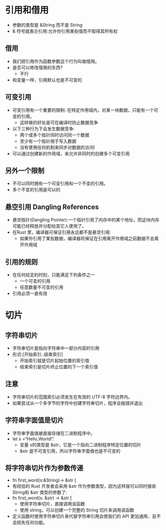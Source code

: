 # 引用和借用
* 参数的类型是 &String 而不是 String
* & 符号就表示引用:允许你引用某些值而不取得其所有权

## 借用
* 我们把引用作为函数参数这个行为叫做借用。
* 是否可以修改借用的东西?
    - 不行
* 和变量一样，引用默认也是不可变的

## 可变引用
* 可变引用有一个重要的限制: 在特定作用域内，对某一块数据，只能有一个可变的引用。
    - 这样做的好处是可在编译时防止数据竞争
* 以下三种行为下会发生数据竞争:
    - 两个或多个指针同时访问同一个数据
    - 至少有一个指针用于写入数据
    - 没有使用任何机制来同步对数据的访问l
* 可以通过创建新的作用域，来允许非同时的创建多个可变引用

## 另外一个限制
* 不可以同时拥有一个可变引用和一个不变的引用。
* 多个不变的引用是可以的

## 悬空引用 Dangling References
* 悬空指针(Dangling Pointer):一个指针引用了内存中的某个地址，而这块内存可能已经释放并分配给其它人使用了。
* 在Rust 里，编译器可保证引用永远都不是悬空引用:
    - 如果你引用了某些数据，编译器将保证在引用离开作用域之前数据不会离开作用域

## 引用的规则
* 在任何给定的时刻，只能满足下列条件之一
    - 一个可变的引用
    - 任意数量不可变的引用
* 引用必须一直有效

# 切片

## 字符串切片
* 字符串切片是指向字符串中一部分内容的引用
* 形式:[开始索引..结束索引]
    - 开始索引就是切片起始位置的索引值
    - 结束索引是切片终止位置的下一个索引值

## 注意
* 字符串切片的范围索引必须发生在有效的 UTF-8 字符边界内。
* 如果尝试从一个多字节的字符中创建字符串切片，程序会报错并退出

## 字符串字面值是切片
* 字符串字面值被直接存储在二进制程序中。
* let s =“Hello,World!”.
    - 变量 s的类型是 &str，它是一个指向二进制程序特定位置的切片
    - &str 是不可变引用，所以字符串字面值也是不可变的

## 将字符串切片作为参数传递
* fn first_word(s:&String)-> &str [
* 有经验的 Rust 开发者会采用 &str 作为参数类型，因为这样就可以同时接收 String和 &str 类型的参数了:
* fn first_word(s: &str) -> &str [
    - 使用字符串切片，直接调用该函数
    - 使用 string，可以创建一个完整的 String 切片来调用该函数
* 定义函数时使用字符串切片来代替字符串引用会使我们的 API 更加通用，且不会损失任何功能。
